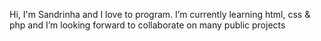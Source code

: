 Hi, I'm Sandrinha and I love to program.
I’m currently learning html, css & php and I’m looking forward to collaborate on many public projects

<!---
sandrinha-source/sandrinha-source is a ✨ special ✨ repository because its `README.md` (this file) appears on your GitHub profile.
You can click the Preview link to take a look at your changes.
--->
